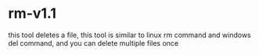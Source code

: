 # rm-v1.1
this tool deletes a file, this tool is similar to linux rm command and windows del command, and you can delete multiple files once
